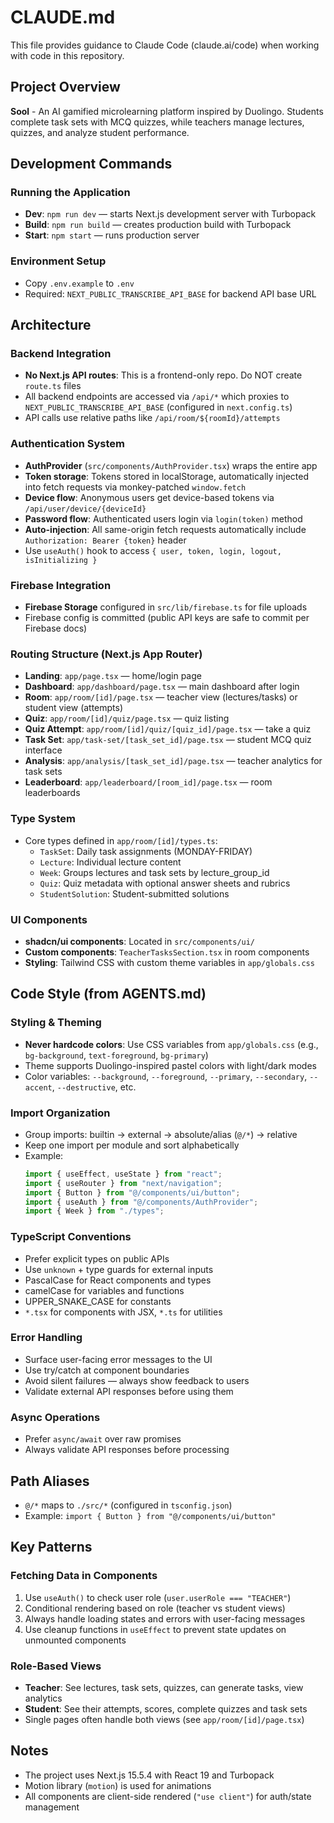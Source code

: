 # CLAUDE.md

This file provides guidance to Claude Code (claude.ai/code) when working with code in this repository.

## Project Overview

**Sool** - An AI gamified microlearning platform inspired by Duolingo. Students complete task sets with MCQ quizzes, while teachers manage lectures, quizzes, and analyze student performance.

## Development Commands

### Running the Application
- **Dev**: `npm run dev` — starts Next.js development server with Turbopack
- **Build**: `npm run build` — creates production build with Turbopack
- **Start**: `npm start` — runs production server

### Environment Setup
- Copy `.env.example` to `.env`
- Required: `NEXT_PUBLIC_TRANSCRIBE_API_BASE` for backend API base URL

## Architecture

### Backend Integration
- **No Next.js API routes**: This is a frontend-only repo. Do NOT create `route.ts` files
- All backend endpoints are accessed via `/api/*` which proxies to `NEXT_PUBLIC_TRANSCRIBE_API_BASE` (configured in `next.config.ts`)
- API calls use relative paths like `/api/room/${roomId}/attempts`

### Authentication System
- **AuthProvider** (`src/components/AuthProvider.tsx`) wraps the entire app
- **Token storage**: Tokens stored in localStorage, automatically injected into fetch requests via monkey-patched `window.fetch`
- **Device flow**: Anonymous users get device-based tokens via `/api/user/device/{deviceId}`
- **Password flow**: Authenticated users login via `login(token)` method
- **Auto-injection**: All same-origin fetch requests automatically include `Authorization: Bearer {token}` header
- Use `useAuth()` hook to access `{ user, token, login, logout, isInitializing }`

### Firebase Integration
- **Firebase Storage** configured in `src/lib/firebase.ts` for file uploads
- Firebase config is committed (public API keys are safe to commit per Firebase docs)

### Routing Structure (Next.js App Router)
- **Landing**: `app/page.tsx` — home/login page
- **Dashboard**: `app/dashboard/page.tsx` — main dashboard after login
- **Room**: `app/room/[id]/page.tsx` — teacher view (lectures/tasks) or student view (attempts)
- **Quiz**: `app/room/[id]/quiz/page.tsx` — quiz listing
- **Quiz Attempt**: `app/room/[id]/quiz/[quiz_id]/page.tsx` — take a quiz
- **Task Set**: `app/task-set/[task_set_id]/page.tsx` — student MCQ quiz interface
- **Analysis**: `app/analysis/[task_set_id]/page.tsx` — teacher analytics for task sets
- **Leaderboard**: `app/leaderboard/[room_id]/page.tsx` — room leaderboards

### Type System
- Core types defined in `app/room/[id]/types.ts`:
  - `TaskSet`: Daily task assignments (MONDAY-FRIDAY)
  - `Lecture`: Individual lecture content
  - `Week`: Groups lectures and task sets by lecture_group_id
  - `Quiz`: Quiz metadata with optional answer sheets and rubrics
  - `StudentSolution`: Student-submitted solutions

### UI Components
- **shadcn/ui components**: Located in `src/components/ui/`
- **Custom components**: `TeacherTasksSection.tsx` in room components
- **Styling**: Tailwind CSS with custom theme variables in `app/globals.css`

## Code Style (from AGENTS.md)

### Styling & Theming
- **Never hardcode colors**: Use CSS variables from `app/globals.css` (e.g., `bg-background`, `text-foreground`, `bg-primary`)
- Theme supports Duolingo-inspired pastel colors with light/dark modes
- Color variables: `--background`, `--foreground`, `--primary`, `--secondary`, `--accent`, `--destructive`, etc.

### Import Organization
- Group imports: builtin → external → absolute/alias (`@/*`) → relative
- Keep one import per module and sort alphabetically
- Example:
  ```typescript
  import { useEffect, useState } from "react";
  import { useRouter } from "next/navigation";
  import { Button } from "@/components/ui/button";
  import { useAuth } from "@/components/AuthProvider";
  import { Week } from "./types";
  ```

### TypeScript Conventions
- Prefer explicit types on public APIs
- Use `unknown` + type guards for external inputs
- PascalCase for React components and types
- camelCase for variables and functions
- UPPER_SNAKE_CASE for constants
- `*.tsx` for components with JSX, `*.ts` for utilities

### Error Handling
- Surface user-facing error messages to the UI
- Use try/catch at component boundaries
- Avoid silent failures — always show feedback to users
- Validate external API responses before using them

### Async Operations
- Prefer `async/await` over raw promises
- Always validate API responses before processing

## Path Aliases
- `@/*` maps to `./src/*` (configured in `tsconfig.json`)
- Example: `import { Button } from "@/components/ui/button"`

## Key Patterns

### Fetching Data in Components
1. Use `useAuth()` to check user role (`user.userRole === "TEACHER"`)
2. Conditional rendering based on role (teacher vs student views)
3. Always handle loading states and errors with user-facing messages
4. Use cleanup functions in `useEffect` to prevent state updates on unmounted components

### Role-Based Views
- **Teacher**: See lectures, task sets, quizzes, can generate tasks, view analytics
- **Student**: See their attempts, scores, complete quizzes and task sets
- Single pages often handle both views (see `app/room/[id]/page.tsx`)

## Notes
- The project uses Next.js 15.5.4 with React 19 and Turbopack
- Motion library (`motion`) is used for animations
- All components are client-side rendered (`"use client"`) for auth/state management
